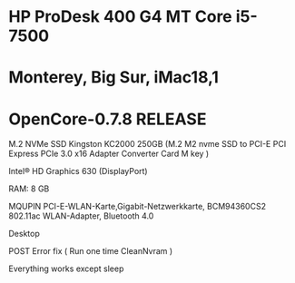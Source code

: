 # HP ProDesk 400 G4 MT Core i5-7500

# Monterey, Big Sur,  iMac18,1

# OpenCore-0.7.8 RELEASE

M.2 NVMe SSD Kingston KC2000 250GB    (M.2 M2 nvme SSD to PCI-E PCI Express PCIe 3.0 x16 Adapter Converter Card M key )

Intel® HD Graphics 630 (DisplayPort)

RAM:	8 GB	

MQUPIN PCI-E-WLAN-Karte,Gigabit-Netzwerkkarte, BCM94360CS2 802.11ac WLAN-Adapter, Bluetooth 4.0

Desktop

POST Error fix ( Run one time CleanNvram )

Everything works except sleep
